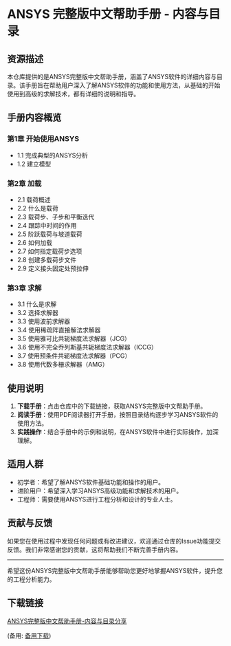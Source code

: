 # ANSYS 完整版中文帮助手册 - 内容与目录

## 资源描述

本仓库提供的是ANSYS完整版中文帮助手册，涵盖了ANSYS软件的详细内容与目录。该手册旨在帮助用户深入了解ANSYS软件的功能和使用方法，从基础的开始使用到高级的求解技术，都有详细的说明和指导。

## 手册内容概览

### 第1章 开始使用ANSYS
- 1.1 完成典型的ANSYS分析
- 1.2 建立模型

### 第2章 加载
- 2.1 载荷概述
- 2.2 什么是载荷
- 2.3 载荷步、子步和平衡迭代
- 2.4 跟踪中时间的作用
- 2.5 阶跃载荷与坡道载荷
- 2.6 如何加载
- 2.7 如何指定载荷步选项
- 2.8 创建多载荷步文件
- 2.9 定义接头固定处预拉伸

### 第3章 求解
- 3.1 什么是求解
- 3.2 选择求解器
- 3.3 使用波前求解器
- 3.4 使用稀疏阵直接解法求解器
- 3.5 使用雅可比共轭梯度法求解器（JCG）
- 3.6 使用不完全乔列斯基共轭梯度法求解器（ICCG）
- 3.7 使用预条件共轭梯度法求解器（PCG）
- 3.8 使用代数多栅求解器（AMG）

## 使用说明

1. **下载手册**：点击仓库中的下载链接，获取ANSYS完整版中文帮助手册。
2. **阅读手册**：使用PDF阅读器打开手册，按照目录结构逐步学习ANSYS软件的使用方法。
3. **实践操作**：结合手册中的示例和说明，在ANSYS软件中进行实际操作，加深理解。

## 适用人群

- 初学者：希望了解ANSYS软件基础功能和操作的用户。
- 进阶用户：希望深入学习ANSYS高级功能和求解技术的用户。
- 工程师：需要使用ANSYS进行工程分析和设计的专业人士。

## 贡献与反馈

如果您在使用过程中发现任何问题或有改进建议，欢迎通过仓库的Issue功能提交反馈。我们非常感谢您的贡献，这将帮助我们不断完善手册内容。

---

希望这份ANSYS完整版中文帮助手册能够帮助您更好地掌握ANSYS软件，提升您的工程分析能力。

## 下载链接
[ANSYS完整版中文帮助手册-内容与目录分享](https://pan.quark.cn/s/d31b5d9cca86) 

(备用: [备用下载](https://pan.baidu.com/s/1adjK8LA_aQo5TUkBjtQ11A?pwd=1234))
